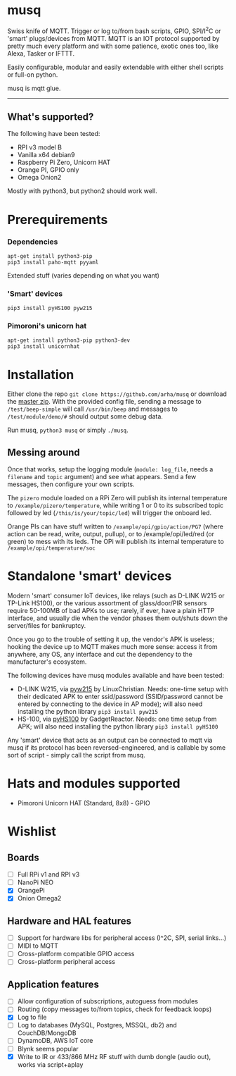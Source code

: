 # musq

Swiss knife of MQTT. Trigger or log to/from bash scripts, GPIO, SPI/I<sup>2</sup>C or 'smart' plugs/devices from MQTT. MQTT is an IOT protocol supported by pretty much every platform and with some patience, exotic ones too, like Alexa, Tasker or IFTTT.

Easily configurable, modular and easily extendable with either shell scripts or full-on python.

musq is mqtt glue.

-----------------

## What's supported?

The following have been tested:
* RPI v3 model B
* Vanilla x64 debian9
* Raspberry Pi Zero, Unicorn HAT
* Orange PI, GPIO only
* Omega Onion2

Mostly with python3, but python2 should work well.

# Prerequirements

### Dependencies

```
apt-get install python3-pip
pip3 install paho-mqtt pyyaml
```

Extended stuff (varies depending on what you want)

### 'Smart' devices
```
pip3 install pyHS100 pyw215 
```

### Pimoroni's unicorn hat

```
apt-get install python3-pip python3-dev
pip3 install unicornhat
```

# Installation

Either clone the repo ```git clone https://github.com/arha/musq``` or download the [master zip](https://github.com/arha/musq/archive/master.zip). With the provided config file, sending a message to ```/test/beep-simple``` will call ```/usr/bin/beep``` and messages to ```/test/module/demo/#``` should output some debug data.

Run musq, ```python3 musq``` or simply ```./musq```.

## Messing around

Once that works, setup the logging module (```module: log_file```, needs a ```filename``` and ```topic``` argument) and see what appears. Send a few messages, then configure your own scripts.

The ```pizero``` module loaded on a RPi Zero will publish its internal temperature to ```/example/pizero/temperature```, while writing 1 or 0 to its subscribed topic followed by led (```/this/is/your/topic/led```) will trigger the onboard led.

Orange PIs can have stuff written to ```/example/opi/gpio/action/PG7``` (where action can be read, write, output, pullup), or to /example/opi/led/red (or green) to mess with its leds. The OPi will publish its internal temperature to ```/example/opi/temperature/soc```

# Standalone 'smart' devices

Modern 'smart' consumer IoT devices, like relays (such as D-LINK W215 or TP-Link HS100), or the various assortment of glass/door/PIR sensors require 50-100MB of bad APKs to use; rarely, if ever, have a plain HTTP interface, and usually die when the vendor phases them out/shuts down the server/files for bankruptcy. 

Once you go to the trouble of setting it up, the vendor's APK is useless; hooking the device up to MQTT makes much more sense: access it from anywhere, any OS, any interface and cut the dependency to the manufacturer's ecosystem.

The following devices have musq modules available and have been tested:

* D-LINK W215, via [pyw215](https://github.com/LinuxChristian/pyW215) by LinuxChristian. Needs: one-time setup with their dedicated APK to enter ssid/password (SSID/password cannot be entered by connecting to the device in AP mode); will also need installing the python library `pip3 install pyw215`
* HS-100, via [pyHS100](https://github.com/GadgetReactor/pyHS100) by GadgetReactor. Needs: one time setup from APK; will also need installing the python library `pip3 install pyHS100`

Any 'smart' device that acts as an output can be connected to mqtt via musq if its protocol has been reversed-engineered, and is callable by some sort of script - simply call the script from musq.

# Hats and modules supported

* Pimoroni Unicorn HAT (Standard, 8x8) - GPIO

# Wishlist

## Boards 
- [ ] Full RPi v1 and RPI v3
- [ ] NanoPi NEO
- [X] OrangePi
- [X] Onion Omega2

## Hardware and HAL features
- [ ] Support for hardware libs for peripheral access (I^2C, SPI, serial links...)
- [ ] MIDI to MQTT
- [ ] Cross-platform compatible GPIO access
- [ ] Cross-platform peripheral access

## Application features
- [ ] Allow configuration of subscriptions, autoguess from modules
- [ ] Routing (copy messages to/from topics, check for feedback loops)
- [X] Log to file
- [ ] Log to databases (MySQL, Postgres, MSSQL, db2) and CouchDB/MongoDB
- [ ] DynamoDB, AWS IoT core
- [ ] Blynk seems popular
- [X] Write to IR or 433/866 MHz RF stuff with dumb dongle (audio out), works via script+aplay

<!-- Pushed this file to trigger github's activity thingie 2 -->
